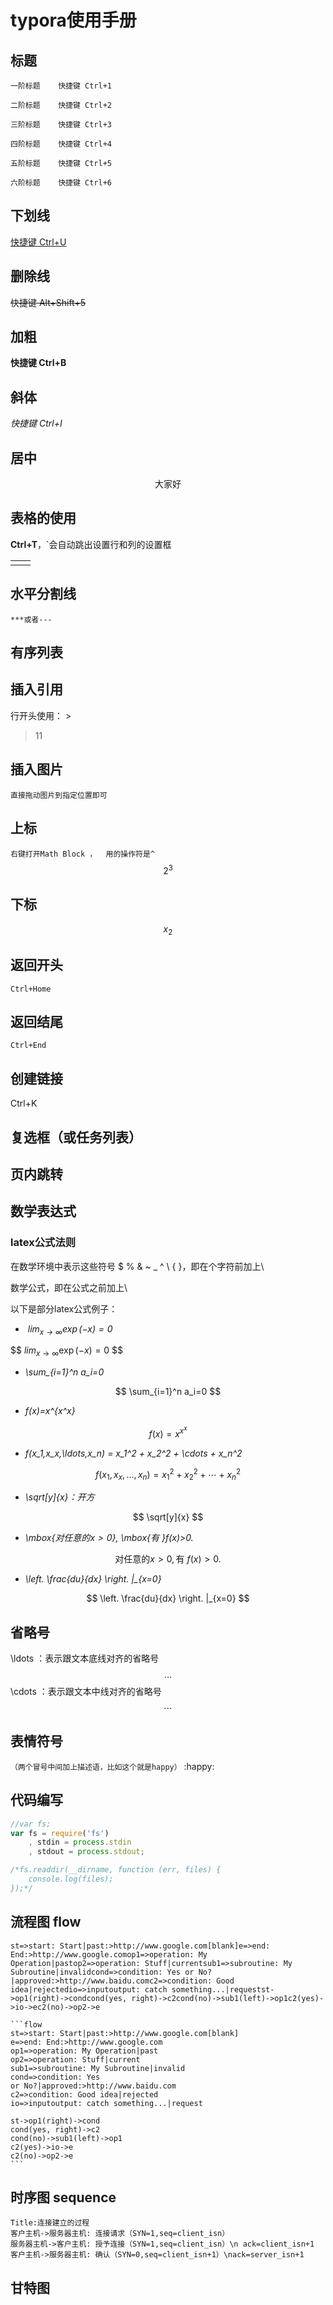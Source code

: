 # typora使用手册

## 标题

`一阶标题    快捷键 Ctrl+1`

`二阶标题    快捷键 Ctrl+2`

`三阶标题    快捷键 Ctrl+3`

`四阶标题    快捷键 Ctrl+4`

`五阶标题    快捷键 Ctrl+5`

`六阶标题    快捷键 Ctrl+6`



## 下划线

<u>快捷键  Ctrl+U</u>



## 删除线

~~快捷键  Alt+Shift+5~~



## 加粗

 **快捷键  Ctrl+B**



## 斜体

*快捷键  Ctrl+I*



## 居中

<center>大家好</center> 



## 表格的使用

**Ctrl+T**，`会自动跳出设置行和列的设置框 

|      |      |
| ---: | ---- |
|      |      |



## 水平分割线

`***或者--- `



## 有序列表



## 插入引用

行开头使用： >

> 11



## 插入图片

`直接拖动图片到指定位置即可`



## 上标

`右键打开Math Block ，  用的操作符是^` 
$$
2^3
$$

## 下标

$$
x_2
$$

## 返回开头

`Ctrl+Home` 



## 返回结尾

`Ctrl+End` 



## 创建链接

Ctrl+K



## 复选框（或任务列表）



## 页内跳转









## 数学表达式

### latex公式法则

在数学环境中表示这些符号  $ % & ~ _ ^ \ { }，即在个字符前加上\

数学公式，即在公式之前加上\

以下是部分latex公式例子：

-  *$lim_{x\to\infty}\exp(-x)=0$* 

$$
$lim_{x\to\infty}\exp(-x)=0$
$$

- *\sum_{i=1}^n a_i=0*

$$
\sum_{i=1}^n a_i=0
$$

- *f(x)=x^{x^x}*  

$$
f(x)=x^{x^x}
$$

- *f(x_1,x_x,\ldots,x_n) = x_1^2 + x_2^2 + \cdots + x_n^2* 

$$
f(x_1,x_x,\ldots,x_n) = x_1^2 + x_2^2 + \cdots + x_n^2
$$

- *\sqrt[y]{x}：开方*

$$
\sqrt[y]{x}
$$

- *\mbox{对任意的$x>0$}, \mbox{有 }f(x)>0.* 

$$
\mbox{对任意的$x>0$}, \mbox{有 }f(x)>0.
$$

- *\left.  \frac{du}{dx}  \right. |_{x=0}*

$$
\left.  \frac{du}{dx}  \right. |_{x=0}
$$



## 省略号 

\ldots ：表示跟文本底线对齐的省略号 
$$
\ldots
$$
\cdots ：表示跟文本中线对齐的省略号 
$$
\cdots
$$


## 表情符号

`（两个冒号中间加上描述语，比如这个就是happy）`       :happy:



## 代码编写

```js
//var fs;
var fs = require('fs')
    , stdin = process.stdin
    , stdout = process.stdout;

/*fs.readdir(__dirname, function (err, files) {
    console.log(files);
});*/
```





## 流程图 flow

`st=>start: Start|past:>http://www.google.com[blank]e=>end: End:>http://www.google.comop1=>operation: My Operation|pastop2=>operation: Stuff|currentsub1=>subroutine: My Subroutine|invalidcond=>condition: Yes or No?|approved:>http://www.baidu.comc2=>condition: Good idea|rejectedio=>inputoutput: catch something...|requestst->op1(right)->condcond(yes, right)->c2cond(no)->sub1(left)->op1c2(yes)->io->ec2(no)->op2->e`

```flow
​```flow
st=>start: Start|past:>http://www.google.com[blank]
e=>end: End:>http://www.google.com
op1=>operation: My Operation|past
op2=>operation: Stuff|current
sub1=>subroutine: My Subroutine|invalid
cond=>condition: Yes 
or No?|approved:>http://www.baidu.com
c2=>condition: Good idea|rejected
io=>inputoutput: catch something...|request

st->op1(right)->cond
cond(yes, right)->c2
cond(no)->sub1(left)->op1
c2(yes)->io->e
c2(no)->op2->e
​```
```



## 时序图 sequence

```sequence
Title:连接建立的过程
客户主机->服务器主机: 连接请求（SYN=1,seq=client_isn） 
服务器主机->客户主机: 授予连接（SYN=1,seq=client_isn）\n ack=client_isn+1
客户主机->服务器主机: 确认（SYN=0,seq=client_isn+1）\nack=server_isn+1
```



## 甘特图 







